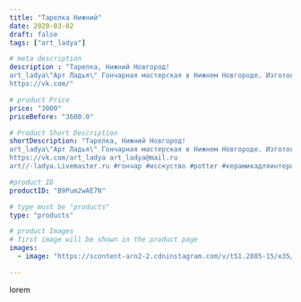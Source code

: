 ```yaml
---
title: "Тарелка Нижний"
date: 2020-03-02
draft: false
tags: ["art_ladya"]

# meta description
description : "Тарелка, Нижний Новгород! 
art_ladya\"Арт Ладья\" Гончарная мастерская в Нижнем Новгороде. Изготовление керамики и мастер//-классы по обучению. 
https://vk.com/"

# product Price
price: "3000"
priceBefore: "3600.0"

# Product Short Description
shortDescription: "Тарелка, Нижний Новгород! 
art_ladya\"Арт Ладья\" Гончарная мастерская в Нижнем Новгороде. Изготовление керамики и мастер//-классы по обучению. 
https://vk.com/art_ladya art_ladya@mail.ru 
art//-ladya.Livemaster.ru #гончар #исскуство #potter #керамикадляинтерьера #керамикаручнаяработа #гончарнаямастерская #сувениры #handmade #посудаизглины #керамика #гончарнаяпосуда #эксклюзивнаякерамика #dishes #decor #ceramicar #сувенир #claygoods  #earthenware #ceramic #design #restaurant #ceramicart #нижнийновгород #авторскаякерамика #bowl #dish #тарелка #plate"

#product ID
productID: "B9Pum2wAE7N"

# type must be "products"
type: "products"

# product Images
# first image will be shown in the product page
images:
  - image: "https://scontent-arn2-2.cdninstagram.com/v/t51.2885-15/e35/88246808_891810144576680_8665575968837817775_n.jpg?tp=1&_nc_ht=scontent-arn2-2.cdninstagram.com&_nc_cat=108&_nc_ohc=A82y19E4avgAX_44V-X&ccb=7-4&oh=fa9bfad2649c3beb05c304a9d8a80e4a&oe=60835CC6&_nc_sid=86f79a&ig_cache_key=MjI1NjIyNjkxODYwMjkxOTYyOQ%3D%3D.2-ccb7-4"

---
```

lorem
